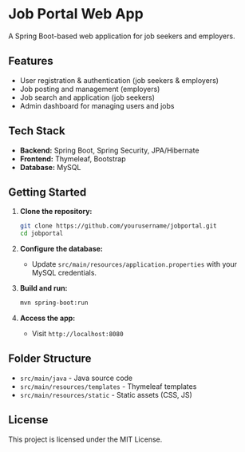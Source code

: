 # Job Portal Web App

A Spring Boot-based web application for job seekers and employers.

## Features

- User registration & authentication (job seekers & employers)
- Job posting and management (employers)
- Job search and application (job seekers)
- Admin dashboard for managing users and jobs

## Tech Stack

- **Backend:** Spring Boot, Spring Security, JPA/Hibernate
- **Frontend:** Thymeleaf, Bootstrap
- **Database:** MySQL

## Getting Started

1. **Clone the repository:**
    ```bash
    git clone https://github.com/yourusername/jobportal.git
    cd jobportal
    ```

2. **Configure the database:**
    - Update `src/main/resources/application.properties` with your MySQL credentials.

3. **Build and run:**
    ```bash
    mvn spring-boot:run
    ```

4. **Access the app:**
    - Visit `http://localhost:8080`

## Folder Structure

- `src/main/java` - Java source code
- `src/main/resources/templates` - Thymeleaf templates
- `src/main/resources/static` - Static assets (CSS, JS)

## License

This project is licensed under the MIT License.
